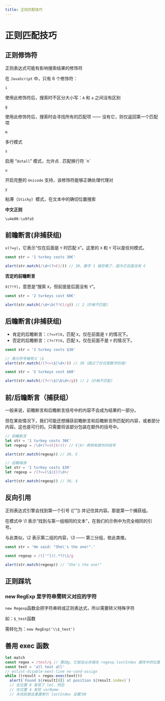 ```yaml
---
title: 正则匹配技巧
---
```


# 正则匹配技巧

## 正则修饰符

正则表达式可能有影响搜索结果的修饰符

在 `JavaScript` 中，只有 6 个修饰符：

`i`

使用此修饰符后，搜索时不区分大小写：`A` 和 `a` 之间没有区别

`g`

使用此修饰符后，搜索时会寻找所有的匹配项 —— 没有它，则仅返回第一个匹配项

`m`

多行模式

`s`

启用 “`dotall`” 模式，允许点 . 匹配换行符 \`n`

`u`

开启完整的 `Unicode` 支持，该修饰符能够正确处理代理对

`y`

粘滞（`Sticky`）模式，在文本中的确切位置搜索

**中文正则**

`\u4e00-\u9fa5`

## 前瞻断言(非捕获组)

`x(?=y)`，它表示“仅在后面是 `Y` 时匹配 `X`”。这里的 `X` 和 `Y` 可以是任何模式。

```ts
const str = '1 turkey costs 30€'

alert(str.match(/\d+(?=€)/)) // 30，数字 1 被忽略了，因为它后面没有 €
```

**否定的前瞻断言**

`X(?!Y)`，意思是“搜索 `X`，但前提是后面没有 `Y`”。

```ts
const str = '2 turkeys cost 60€'

alert(str.match(/\d+\b(?!€)/g)) // 2（价格不匹配）
```

## 后瞻断言(非捕获组)

- 肯定的后瞻断言：`(?<=Y)X`，匹配 `X`，仅在前面是 `Y` 的情况下。
- 否定的后瞻断言：`(?<!Y)X`，匹配 `X`，仅在前面不是 `Y` 的情况下。

```ts
const str = '1 turkey costs $30'

// 美元符号被转义 \$
alert(str.match(/(?<=\$)\d+/)) // 30（跳过了仅仅是数字的值）
```

```ts
const str = '2 turkeys cost $60'

alert(str.match(/(?<!\$)\b\d+/g)) // 2（价格不匹配）
```

## 前/后瞻断言（捕获组）

一般来说，前瞻断言和后瞻断言括号中的内容不会成为结果的一部分。

但在某些情况下，我们可能还想捕获前瞻断言和后瞻断言所匹配的内容，或者部分内容。这也是可行的。只需要将该部分包装在额外的括号中。

```ts
// 前瞻断言
let str = '1 turkey costs 30€'
let regexp = /\d+(?=(€|kr))/ // €|kr 两侧有额外的括号

alert(str.match(regexp)) // 30, €

// 后瞻端游
let str = '1 turkey costs $30'
let regexp = /(?<=(\$|£))\d+/

alert(str.match(regexp)) // 30, $
```

## 反向引用

正则表达式引擎会找到第一个引号 (['"]) 并记住其内容。那是第一个捕获组。

在模式中 \1 表示“找到与第一组相同的文本”，在我们的示例中为完全相同的引号。

与此类似，\2 表示第二组的内容，\3 —— 第三分组，依此类推。

```ts
const str = 'He said: "She\'s the one!".'

const regexp = /(['"])(.*?)\1/g

alert(str.match(regexp)) // "She's the one!"
```

## 正则踩坑

### new RegExp 里字符串需转义对应的字符

`new Regexp`函数会把字符串转成正则表达式，所以需要转义特殊字符

如：`$_test`函数

需转化为：`new RegExp('\\$_test')`

## 善用 exec 函数

```ts
let match
const regex = /test/g // 需加g，它就会从存储在 regexp.lastIndex 属性中的位置开始在字符串 str 中进行搜索。如果找到匹配项，则将在匹配后立即将 regexp.lastIndex 设置为索引
const text = 'all text all'
// eslint-disable-next-line no-cond-assign
while ((result = regex.exec(text)))
  alert(`Found ${result[0]} at position ${result.index}`)
  // 在位置 0 发现了 let，然后
  // 在位置 4 发现 varName
  // 未找到就会重置索引 lastIndex 设置为0
```
